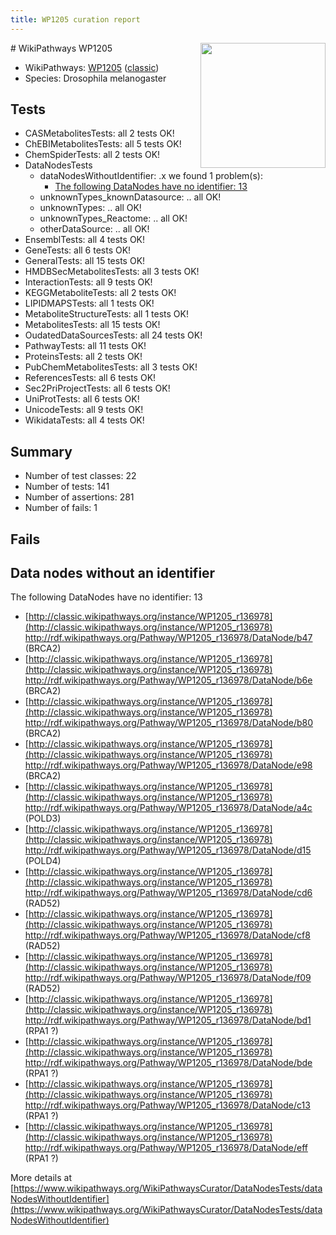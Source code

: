```yaml
---
title: WP1205 curation report
---
```


<img style="float: right; width: 200px" src="https://upload.wikimedia.org/wikipedia/commons/thumb/8/83/Wplogo_with_text_500.png/640px-Wplogo_with_text_500.png" />
# WikiPathways WP1205

* WikiPathways: [WP1205](https://wikipathways.org/pathways/WP1205) ([classic](https://classic.wikipathways.org/instance/WP1205))
* Species: Drosophila melanogaster
## Tests
* CASMetabolitesTests: all 2 tests OK!
* ChEBIMetabolitesTests: all 5 tests OK!
* ChemSpiderTests: all 2 tests OK!
* DataNodesTests
    * dataNodesWithoutIdentifier: .x we found 1 problem(s):
        * [The following DataNodes have no identifier: 13](#8792c493)
    * unknownTypes_knownDatasource: .. all OK!
    * unknownTypes: .. all OK!
    * unknownTypes_Reactome: .. all OK!
    * otherDataSource: .. all OK!
* EnsemblTests: all 4 tests OK!
* GeneTests: all 6 tests OK!
* GeneralTests: all 15 tests OK!
* HMDBSecMetabolitesTests: all 3 tests OK!
* InteractionTests: all 9 tests OK!
* KEGGMetaboliteTests: all 2 tests OK!
* LIPIDMAPSTests: all 1 tests OK!
* MetaboliteStructureTests: all 1 tests OK!
* MetabolitesTests: all 15 tests OK!
* OudatedDataSourcesTests: all 24 tests OK!
* PathwayTests: all 11 tests OK!
* ProteinsTests: all 2 tests OK!
* PubChemMetabolitesTests: all 3 tests OK!
* ReferencesTests: all 6 tests OK!
* Sec2PriProjectTests: all 6 tests OK!
* UniProtTests: all 6 tests OK!
* UnicodeTests: all 9 tests OK!
* WikidataTests: all 4 tests OK!


## Summary

* Number of test classes: 22
* Number of tests: 141
* Number of assertions: 281
* Number of fails: 1

## Fails

<a name="8792c493" />

## Data nodes without an identifier

The following DataNodes have no identifier: 13

* [http://classic.wikipathways.org/instance/WP1205_r136978](http://classic.wikipathways.org/instance/WP1205_r136978) http://rdf.wikipathways.org/Pathway/WP1205_r136978/DataNode/b47 (BRCA2)
* [http://classic.wikipathways.org/instance/WP1205_r136978](http://classic.wikipathways.org/instance/WP1205_r136978) http://rdf.wikipathways.org/Pathway/WP1205_r136978/DataNode/b6e (BRCA2)
* [http://classic.wikipathways.org/instance/WP1205_r136978](http://classic.wikipathways.org/instance/WP1205_r136978) http://rdf.wikipathways.org/Pathway/WP1205_r136978/DataNode/b80 (BRCA2)
* [http://classic.wikipathways.org/instance/WP1205_r136978](http://classic.wikipathways.org/instance/WP1205_r136978) http://rdf.wikipathways.org/Pathway/WP1205_r136978/DataNode/e98 (BRCA2)
* [http://classic.wikipathways.org/instance/WP1205_r136978](http://classic.wikipathways.org/instance/WP1205_r136978) http://rdf.wikipathways.org/Pathway/WP1205_r136978/DataNode/a4c (POLD3)
* [http://classic.wikipathways.org/instance/WP1205_r136978](http://classic.wikipathways.org/instance/WP1205_r136978) http://rdf.wikipathways.org/Pathway/WP1205_r136978/DataNode/d15 (POLD4)
* [http://classic.wikipathways.org/instance/WP1205_r136978](http://classic.wikipathways.org/instance/WP1205_r136978) http://rdf.wikipathways.org/Pathway/WP1205_r136978/DataNode/cd6 (RAD52)
* [http://classic.wikipathways.org/instance/WP1205_r136978](http://classic.wikipathways.org/instance/WP1205_r136978) http://rdf.wikipathways.org/Pathway/WP1205_r136978/DataNode/cf8 (RAD52)
* [http://classic.wikipathways.org/instance/WP1205_r136978](http://classic.wikipathways.org/instance/WP1205_r136978) http://rdf.wikipathways.org/Pathway/WP1205_r136978/DataNode/f09 (RAD52)
* [http://classic.wikipathways.org/instance/WP1205_r136978](http://classic.wikipathways.org/instance/WP1205_r136978) http://rdf.wikipathways.org/Pathway/WP1205_r136978/DataNode/bd1 (RPA1 ?)
* [http://classic.wikipathways.org/instance/WP1205_r136978](http://classic.wikipathways.org/instance/WP1205_r136978) http://rdf.wikipathways.org/Pathway/WP1205_r136978/DataNode/bde (RPA1 ?)
* [http://classic.wikipathways.org/instance/WP1205_r136978](http://classic.wikipathways.org/instance/WP1205_r136978) http://rdf.wikipathways.org/Pathway/WP1205_r136978/DataNode/c13 (RPA1 ?)
* [http://classic.wikipathways.org/instance/WP1205_r136978](http://classic.wikipathways.org/instance/WP1205_r136978) http://rdf.wikipathways.org/Pathway/WP1205_r136978/DataNode/eff (RPA1 ?)


More details at [https://www.wikipathways.org/WikiPathwaysCurator/DataNodesTests/dataNodesWithoutIdentifier](https://www.wikipathways.org/WikiPathwaysCurator/DataNodesTests/dataNodesWithoutIdentifier)

